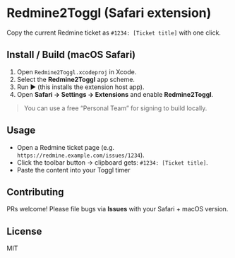 # Redmine2Toggl (Safari extension)

Copy the current Redmine ticket as `#1234: [Ticket title]` with one click.

## Install / Build (macOS Safari)
1. Open `Redmine2Toggl.xcodeproj` in Xcode.
2. Select the **Redmine2Toggl** app scheme.
3. Run ▶︎ (this installs the extension host app).
4. Open **Safari → Settings → Extensions** and enable **Redmine2Toggl**.

> You can use a free “Personal Team” for signing to build locally.

## Usage
- Open a Redmine ticket page (e.g. `https://redmine.example.com/issues/1234`).
- Click the toolbar button → clipboard gets: `#1234: [Ticket title]`.
- Paste the content into your Toggl timer

## Contributing
PRs welcome! Please file bugs via **Issues** with your Safari + macOS version.

## License
MIT
